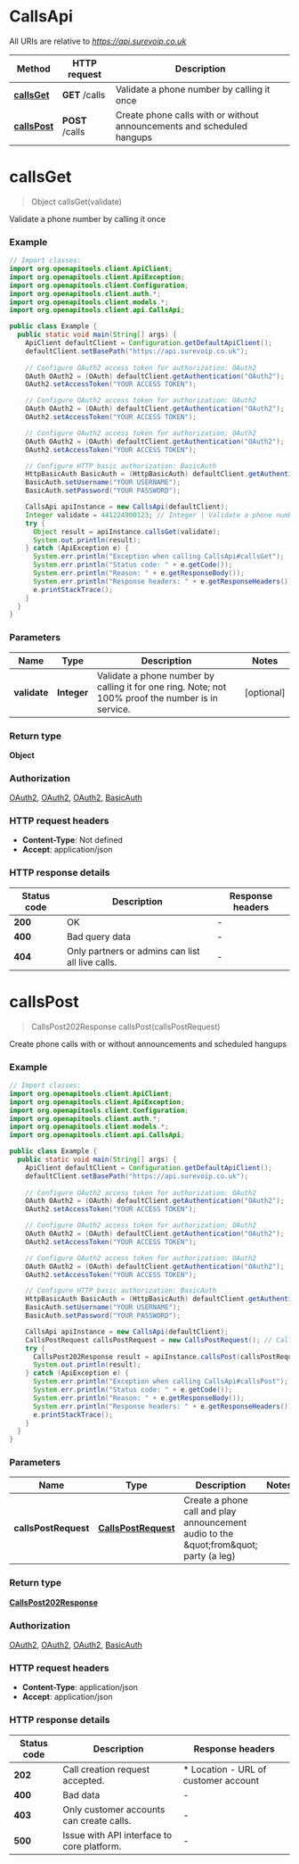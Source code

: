# CallsApi

All URIs are relative to *https://api.surevoip.co.uk*

| Method | HTTP request | Description |
|------------- | ------------- | -------------|
| [**callsGet**](CallsApi.md#callsGet) | **GET** /calls | Validate a phone number by calling it once |
| [**callsPost**](CallsApi.md#callsPost) | **POST** /calls | Create phone calls with or without announcements and scheduled hangups |


<a id="callsGet"></a>
# **callsGet**
> Object callsGet(validate)

Validate a phone number by calling it once

### Example
```java
// Import classes:
import org.openapitools.client.ApiClient;
import org.openapitools.client.ApiException;
import org.openapitools.client.Configuration;
import org.openapitools.client.auth.*;
import org.openapitools.client.models.*;
import org.openapitools.client.api.CallsApi;

public class Example {
  public static void main(String[] args) {
    ApiClient defaultClient = Configuration.getDefaultApiClient();
    defaultClient.setBasePath("https://api.surevoip.co.uk");
    
    // Configure OAuth2 access token for authorization: OAuth2
    OAuth OAuth2 = (OAuth) defaultClient.getAuthentication("OAuth2");
    OAuth2.setAccessToken("YOUR ACCESS TOKEN");

    // Configure OAuth2 access token for authorization: OAuth2
    OAuth OAuth2 = (OAuth) defaultClient.getAuthentication("OAuth2");
    OAuth2.setAccessToken("YOUR ACCESS TOKEN");

    // Configure OAuth2 access token for authorization: OAuth2
    OAuth OAuth2 = (OAuth) defaultClient.getAuthentication("OAuth2");
    OAuth2.setAccessToken("YOUR ACCESS TOKEN");

    // Configure HTTP basic authorization: BasicAuth
    HttpBasicAuth BasicAuth = (HttpBasicAuth) defaultClient.getAuthentication("BasicAuth");
    BasicAuth.setUsername("YOUR USERNAME");
    BasicAuth.setPassword("YOUR PASSWORD");

    CallsApi apiInstance = new CallsApi(defaultClient);
    Integer validate = 441224900123; // Integer | Validate a phone number by calling it for one ring. Note; not 100% proof the number is in service.
    try {
      Object result = apiInstance.callsGet(validate);
      System.out.println(result);
    } catch (ApiException e) {
      System.err.println("Exception when calling CallsApi#callsGet");
      System.err.println("Status code: " + e.getCode());
      System.err.println("Reason: " + e.getResponseBody());
      System.err.println("Response headers: " + e.getResponseHeaders());
      e.printStackTrace();
    }
  }
}
```

### Parameters

| Name | Type | Description  | Notes |
|------------- | ------------- | ------------- | -------------|
| **validate** | **Integer**| Validate a phone number by calling it for one ring. Note; not 100% proof the number is in service. | [optional] |

### Return type

**Object**

### Authorization

[OAuth2](../README.md#OAuth2), [OAuth2](../README.md#OAuth2), [OAuth2](../README.md#OAuth2), [BasicAuth](../README.md#BasicAuth)

### HTTP request headers

 - **Content-Type**: Not defined
 - **Accept**: application/json

### HTTP response details
| Status code | Description | Response headers |
|-------------|-------------|------------------|
| **200** | OK |  -  |
| **400** | Bad query data |  -  |
| **404** | Only partners or admins can list all live calls. |  -  |

<a id="callsPost"></a>
# **callsPost**
> CallsPost202Response callsPost(callsPostRequest)

Create phone calls with or without announcements and scheduled hangups

### Example
```java
// Import classes:
import org.openapitools.client.ApiClient;
import org.openapitools.client.ApiException;
import org.openapitools.client.Configuration;
import org.openapitools.client.auth.*;
import org.openapitools.client.models.*;
import org.openapitools.client.api.CallsApi;

public class Example {
  public static void main(String[] args) {
    ApiClient defaultClient = Configuration.getDefaultApiClient();
    defaultClient.setBasePath("https://api.surevoip.co.uk");
    
    // Configure OAuth2 access token for authorization: OAuth2
    OAuth OAuth2 = (OAuth) defaultClient.getAuthentication("OAuth2");
    OAuth2.setAccessToken("YOUR ACCESS TOKEN");

    // Configure OAuth2 access token for authorization: OAuth2
    OAuth OAuth2 = (OAuth) defaultClient.getAuthentication("OAuth2");
    OAuth2.setAccessToken("YOUR ACCESS TOKEN");

    // Configure OAuth2 access token for authorization: OAuth2
    OAuth OAuth2 = (OAuth) defaultClient.getAuthentication("OAuth2");
    OAuth2.setAccessToken("YOUR ACCESS TOKEN");

    // Configure HTTP basic authorization: BasicAuth
    HttpBasicAuth BasicAuth = (HttpBasicAuth) defaultClient.getAuthentication("BasicAuth");
    BasicAuth.setUsername("YOUR USERNAME");
    BasicAuth.setPassword("YOUR PASSWORD");

    CallsApi apiInstance = new CallsApi(defaultClient);
    CallsPostRequest callsPostRequest = new CallsPostRequest(); // CallsPostRequest | Create a phone call and play announcement audio to the \"from\" party (a leg)
    try {
      CallsPost202Response result = apiInstance.callsPost(callsPostRequest);
      System.out.println(result);
    } catch (ApiException e) {
      System.err.println("Exception when calling CallsApi#callsPost");
      System.err.println("Status code: " + e.getCode());
      System.err.println("Reason: " + e.getResponseBody());
      System.err.println("Response headers: " + e.getResponseHeaders());
      e.printStackTrace();
    }
  }
}
```

### Parameters

| Name | Type | Description  | Notes |
|------------- | ------------- | ------------- | -------------|
| **callsPostRequest** | [**CallsPostRequest**](CallsPostRequest.md)| Create a phone call and play announcement audio to the \&quot;from\&quot; party (a leg) | |

### Return type

[**CallsPost202Response**](CallsPost202Response.md)

### Authorization

[OAuth2](../README.md#OAuth2), [OAuth2](../README.md#OAuth2), [OAuth2](../README.md#OAuth2), [BasicAuth](../README.md#BasicAuth)

### HTTP request headers

 - **Content-Type**: application/json
 - **Accept**: application/json

### HTTP response details
| Status code | Description | Response headers |
|-------------|-------------|------------------|
| **202** | Call creation request accepted. |  * Location - URL of customer account <br>  |
| **400** | Bad data |  -  |
| **403** | Only customer accounts can create calls. |  -  |
| **500** | Issue with API interface to core platform. |  -  |

